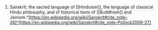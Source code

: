 1. Sanskrit; the sacred language of [[Hinduism]], the language of classical Hindu philosophy, and of historical texts of [[Buddhism]] and Jainism.^[https://en.wikipedia.org/wiki/Sanskrit#cite_note-26]^[https://en.wikipedia.org/wiki/Sanskrit#cite_note-Pollock2006-27]